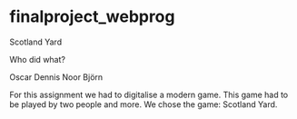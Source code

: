 # finalproject_webprog

Scotland Yard


Who did what?

Oscar
Dennis
Noor
Björn

For this assignment we had to digitalise a modern game. 
This game had to be played by two people and more. 
We chose the game: Scotland Yard. 

